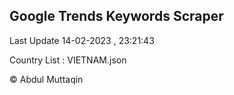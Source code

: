 

## Google Trends Keywords Scraper 
 
Last Update 14-02-2023 , 23:21:43

Country List :
VIETNAM.json



© Abdul Muttaqin 
